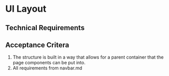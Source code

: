 # UI Layout

## Technical Requirements

## Acceptance Critera

1. The structure is built in a way that allows for a parent container that the page components can be put into.
2. All requirements from navbar.md
